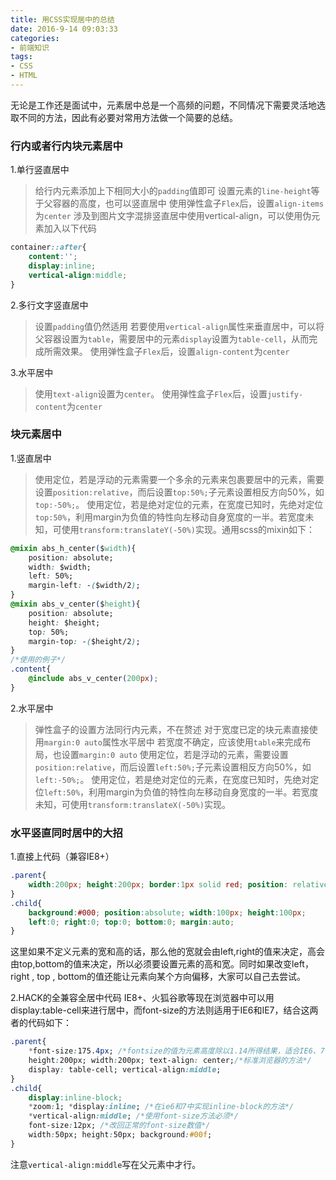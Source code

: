 ```yaml
---
title: 用CSS实现居中的总结
date: 2016-9-14 09:03:33
categories:
- 前端知识
tags:
- CSS
- HTML
---
```

无论是工作还是面试中，元素居中总是一个高频的问题，不同情况下需要灵活地选取不同的方法，因此有必要对常用方法做一个简要的总结。
<!-- more -->
### 行内或者行内块元素居中

1.单行竖直居中
> 给行内元素添加上下相同大小的`padding`值即可
> 设置元素的`line-height`等于父容器的高度，也可以竖直居中
> 使用弹性盒子`Flex`后，设置`align-items`为`center`
> 涉及到图片文字混排竖直居中使用vertical-align，可以使用伪元素加入以下代码

```css
container::after{
    content:'';
    display:inline;
    vertical-align:middle;
}
```

2.多行文字竖直居中
> 设置`padding`值仍然适用
> 若要使用`vertical-align`属性来垂直居中，可以将父容器设置为`table`，需要居中的元素`display`设置为`table-cell`，从而完成所需效果。
> 使用弹性盒子`Flex`后，设置`align-content`为`center`

3.水平居中
> 使用`text-align`设置为`center`。
> 使用弹性盒子`Flex`后，设置`justify-content`为`center`

### 块元素居中

1.竖直居中

> 使用定位，若是浮动的元素需要一个多余的元素来包裹要居中的元素，需要设置`position:relative`，而后设置`top:50%;`子元素设置相反方向50%，如`top:-50%;`。
> 使用定位，若是绝对定位的元素，在宽度已知时，先绝对定位`top:50%`，利用margin为负值的特性向左移动自身宽度的一半。若宽度未知，可使用`transform:translateY(-50%)`实现。通用scss的mixin如下：

```CSS
@mixin abs_h_center($width){
    position: absolute;
    width: $width;
    left: 50%;
    margin-left: -($width/2);
}
@mixin abs_v_center($height){
    position: absolute;
    height: $height;
    top: 50%;
    margin-top: -($height/2);
}
/*使用的例子*/
.content{
    @include abs_v_center(200px);
}
```

2.水平居中

> 弹性盒子的设置方法同行内元素，不在赘述
> 对于宽度已定的块元素直接使用`margin:0 auto`属性水平居中
> 若宽度不确定，应该使用`table`来完成布局，也设置`margin:0 auto`
> 使用定位，若是浮动的元素，需要设置`position:relative`，而后设置`left:50%;`子元素设置相反方向50%，如`left:-50%;`。
> 使用定位，若是绝对定位的元素，在宽度已知时，先绝对定位`left:50%`，利用margin为负值的特性向左移动自身宽度的一半。若宽度未知，可使用`transform:translateX(-50%)`实现。

### 水平竖直同时居中的大招

1.直接上代码（兼容IE8+）

```CSS
.parent{
    width:200px; height:200px; border:1px solid red; position: relative;
}
.child{
    background:#000; position:absolute; width:100px; height:100px;
    left:0; right:0; top:0; bottom:0; margin:auto;
}
```

这里如果不定义元素的宽和高的话，那么他的宽就会由left,right的值来决定，高会由top,bottom的值来决定，所以必须要设置元素的高和宽。同时如果改变left，right , top , bottom的值还能让元素向某个方向偏移，大家可以自己去尝试。

2.HACK的全兼容全居中代码
IE8+、火狐谷歌等现在浏览器中可以用display:table-cell来进行居中，而font-size的方法则适用于IE6和IE7，结合这两者的代码如下：

```CSS
.parent{
    *font-size:175.4px; /*fontsize的值为元素高度除以1.14所得结果，适合IE6、7*/
    height:200px; width:200px; text-align: center;/*标准浏览器的方法*/
    display: table-cell; vertical-align:middle;
}
.child{
    display:inline-block;
    *zoom:1; *display:inline; /*在ie6和7中实现inline-block的方法*/
    *vertical-align:middle; /*使用font-size方法必须*/
    font-size:12px; /*改回正常的font-size数值*/
    width:50px; height:50px; background:#00f;
}
```

注意`vertical-align:middle`写在父元素中才行。